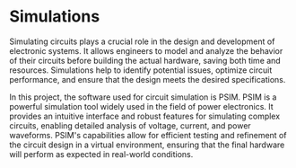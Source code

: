 # Simulations

Simulating circuits plays a crucial role in the design and development of electronic systems. It allows engineers to model and analyze the behavior of their circuits before building the actual hardware, saving both time and resources. Simulations help to identify potential issues, optimize circuit performance, and ensure that the design meets the desired specifications.

In this project, the software used for circuit simulation is PSIM. PSIM is a powerful simulation tool widely used in the field of power electronics. It provides an intuitive interface and robust features for simulating complex circuits, enabling detailed analysis of voltage, current, and power waveforms. PSIM's capabilities allow for efficient testing and refinement of the circuit design in a virtual environment, ensuring that the final hardware will perform as expected in real-world conditions.